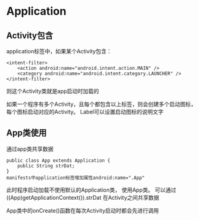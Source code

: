 # Application

## Activity包含

application标签中，如果某个Activity包含：
```
<intent-filter>
    <action android:name="android.intent.action.MAIN" />
    <category android:name="android.intent.category.LAUNCHER" />
</intent-filter>
```
则这个Activity类就是app启动时加载的

如果一个程序有多个Activity，且每个都包含以上标签，则会创建多个启动图标，每个图标启动对应的Activity。
<activity android:name=".aty2" android:label="aty2">
Label可以设置启动图标的说明文字

## App类使用
通过app类共享数据
```
public class App extends Application {
    public String strDat;
}
manifests中application标签增加属性android:name=".App"
```

此时程序启动加载不使用默认的Application类， 使用App类。
可以通过((App)getApplicationContext()).strDat 在Activity之间共享数据

App类中的onCreate()函数在每次Activity启动时都会先进行调用